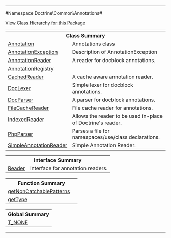 

- - -

#Namespace Doctrine\Common\Annotations#

<div><a href='https://github.com/JeyDotC/Hirudo-docs/tree/master/doctrine/common/annotations/package-tree.md'>View Class Hierarchy for this Package</a></div>

<table class="title">
<tr><th colspan="2" class="title">Class Summary</th></tr>
<tr><td class="name"><a href="https://github.com/JeyDotC/Hirudo-docs/blob/master/Doctrine/Common/Annotations/Annotation.md">Annotation</a></td><td class="description">Annotations class</td></tr>
<tr><td class="name"><a href="https://github.com/JeyDotC/Hirudo-docs/blob/master/Doctrine/Common/Annotations/AnnotationException.md">AnnotationException</a></td><td class="description">Description of AnnotationException</td></tr>
<tr><td class="name"><a href="https://github.com/JeyDotC/Hirudo-docs/blob/master/Doctrine/Common/Annotations/AnnotationReader.md">AnnotationReader</a></td><td class="description">A reader for docblock annotations.</td></tr>
<tr><td class="name"><a href="https://github.com/JeyDotC/Hirudo-docs/blob/master/Doctrine/Common/Annotations/AnnotationRegistry.md">AnnotationRegistry</a></td><td class="description"></td></tr>
<tr><td class="name"><a href="https://github.com/JeyDotC/Hirudo-docs/blob/master/Doctrine/Common/Annotations/CachedReader.md">CachedReader</a></td><td class="description">A cache aware annotation reader.</td></tr>
<tr><td class="name"><a href="https://github.com/JeyDotC/Hirudo-docs/blob/master/Doctrine/Common/Annotations/DocLexer.md">DocLexer</a></td><td class="description">Simple lexer for docblock annotations.</td></tr>
<tr><td class="name"><a href="https://github.com/JeyDotC/Hirudo-docs/blob/master/Doctrine/Common/Annotations/DocParser.md">DocParser</a></td><td class="description">A parser for docblock annotations.
</td></tr>
<tr><td class="name"><a href="https://github.com/JeyDotC/Hirudo-docs/blob/master/Doctrine/Common/Annotations/FileCacheReader.md">FileCacheReader</a></td><td class="description">File cache reader for annotations.</td></tr>
<tr><td class="name"><a href="https://github.com/JeyDotC/Hirudo-docs/blob/master/Doctrine/Common/Annotations/IndexedReader.md">IndexedReader</a></td><td class="description">Allows the reader to be used in-place of Doctrine's reader.</td></tr>
<tr><td class="name"><a href="https://github.com/JeyDotC/Hirudo-docs/blob/master/Doctrine/Common/Annotations/PhpParser.md">PhpParser</a></td><td class="description">Parses a file for namespaces/use/class declarations.</td></tr>
<tr><td class="name"><a href="https://github.com/JeyDotC/Hirudo-docs/blob/master/Doctrine/Common/Annotations/SimpleAnnotationReader.md">SimpleAnnotationReader</a></td><td class="description">Simple Annotation Reader.
</td></tr>
</table>

<table class="title">
<tr><th colspan="2" class="title">Interface Summary</th></tr>
<tr><td class="name"><a href="https://github.com/JeyDotC/Hirudo-docs/blob/master/Doctrine/Common/Annotations/Reader.md">Reader</a></td><td class="description">Interface for annotation readers.</td></tr>
</table>

<table class="title">
<tr><th colspan="2" class="title">Function Summary</th></tr>
<tr><td class="name"><a href="package-functions.md#getNonCatchablePatterns">getNonCatchablePatterns</a></td><td class="description"></td></tr>
<tr><td class="name"><a href="package-functions.md#getType">getType</a></td><td class="description"></td></tr>
</table>

<table class="title">
<tr><th colspan="2" class="title">Global Summary</th></tr>
<tr><td class="name"><a href="package-globals.md#T_NONE">T_NONE</a></td><td class="description"></td></tr>
</table>

- - -

